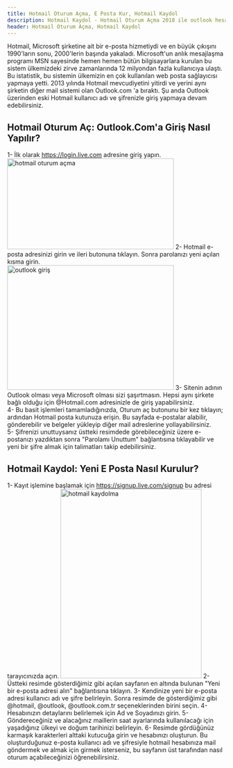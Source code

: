 ```yaml
---
title: Hotmail Oturum Açma, E Posta Kur, Hotmail Kaydol
description: Hotmail Kaydol - Hotmail Oturum Açma 2018 ile outlook hesabınıza nasıl giriş yapabileceğinizi öğrenin. E Posta Kur ile hesaplarınızı cihazınıza kurun.
header: Hotmail Oturum Açma, Hotmail Kaydol
---
```

Hotmail, Microsoft şirketine ait bir e-posta hizmetiydi ve en büyük çıkışını 1990'ların sonu, 2000'lerin başında yakaladı. Microsoft'un anlık mesajlaşma programı MSN sayesinde hemen hemen bütün bilgisayarlara kurulan bu sistem ülkemizdeki zirve zamanlarında 12 milyondan fazla kullanıcıya ulaştı. Bu istatistik, bu sistemin ülkemizin en çok kullanılan web posta sağlayıcısı yapmaya yetti. 2013 yılında Hotmail mevcudiyetini yitirdi ve yerini aynı şirketin diğer mail sistemi olan Outlook.com 'a bıraktı. Şu anda Outlook üzerinden eski Hotmail kullanıcı adı ve şifrenizle giriş yapmaya devam edebilirsiniz.

<h2>Hotmail Oturum Aç: Outlook.Com'a Giriş Nasıl Yapılır?</h2>
1- İlk olarak <a rel="nofollow" target="_blank" href="https://login.live.com">https://login.live.com</a> adresine giriş yapın. <br>
<img width="384" height="209" title="hotmail oturum açma" src="https://kral.site/img/oturumac1.jpg">
2- Hotmail e-posta adresinizi girin ve ileri butonuna tıklayın. Sonra parolanızı yeni açılan kısma girin.<br>
<img width="384" height="287" title="outlook giriş" src="https://kral.site/img/oturumac2.jpg">
3- Sitenin adının Outlook olması veya Microsoft olması sizi şaşırtmasın. Hepsi aynı şirkete bağlı olduğu için @Hotmail.com adresinizle de giriş yapabilirsiniz.<br>
4- Bu basit işlemleri tamamladığınızda, Oturum aç butonunu bir kez tıklayın; ardından Hotmail posta kutunuza erişin. Bu sayfada e-postalar alabilir, gönderebilir ve belgeler yükleyip diğer mail adreslerine yollayabilirsiniz.<br>
5- Şifrenizi unuttuysanız üstteki resimdede görebileceğiniz üzere e-postanızı yazdıktan sonra "Parolamı Unuttum" bağlantısına tıklayabilir ve yeni bir şifre almak için talimatları takip edebilirsiniz.<br>

<h2>Hotmail Kaydol: Yeni E Posta Nasıl Kurulur?</h2>
1- Kayıt işlemine başlamak için <a rel="nofollow" target="_blank" href="https://signup.live.com/signup">https://signup.live.com/signup</a> bu adresi tarayıcınızda açın.
<img width="325" height="436" title="hotmail kaydolma" src="https://kral.site/img/kaydol1.jpg">
2- Üstteki resimde gösterdiğimiz gibi açılan sayfanın en altında bulunan "Yeni bir e-posta adresi alın" bağlantısına tıklayın.
3- Kendinize yeni bir e-posta adresi kullanıcı adı ve şifre belirleyin. Sonra resimde de gösterdiğimiz gibi @hotmail, @outlook, @outlook.com.tr seçeneklerinden birini seçin.
4- Hesabınızın detaylarını belirlemek için Ad ve Soyadınızı girin.
5- Göndereceğiniz ve alacağınız maillerin saat ayarlarında kullanılacağı için yaşadığınız ülkeyi ve doğum tarihinizi belirleyin.
6- Resimde gördüğünüz karmaşık karakterleri alttaki kutucuğa girin ve hesabınızı oluşturun. Bu oluşturduğunuz e-posta kullanıcı adı ve şifresiyle hotmail hesabınıza mail göndermek ve almak için girmek isterseniz, bu sayfanın üst tarafından nasıl oturum açabileceğinizi öğrenebilirsiniz.
